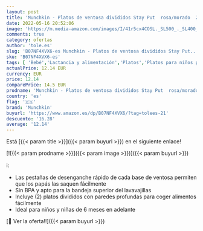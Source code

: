 ```yaml
---
layout: post
title: 'Munchkin - Platos de ventosa divididos Stay Put  rosa/morado  2 Unidad  Paquete de 1 '
date: 2022-05-16 20:52:06
image: 'https://m.media-amazon.com/images/I/41r5cx4COSL._SL500_._SL400_.jpg'
comments: true
category: ofertas
author: 'tole.es'
slug: 'B07NF4XVX6-es Munchkin - Platos de ventosa divididos Stay Put...'
sku: 'B07NF4XVX6-es'
tags: [ 'Bebé','Lactancia y alimentación','Platos','Platos para niños pequeños','Vajilla y cubiertos','munchkin','🇪🇸', ]
actualPrice: 12.14 EUR
currency: EUR
price: 12.14
comparePrice: 14.5 EUR
prodname: 'Munchkin - Platos de ventosa divididos Stay Put  rosa/morado  2 Unidad  Paquete de 1 '
country: 'es'
flag: '🇪🇸'
brand: 'Munchkin'
buyurl: 'https://www.amazon.es/dp/B07NF4XVX6/?tag=tolees-21'
descuento: '16.28'
average: '12.14'
---
```


Está [{{< param title >}}]({{< param buyurl >}}) en el siguiente enlace!

[![{{< param prodname >}}]({{< param image >}})]({{< param buyurl >}})

ℹ️:

- Las pestañas de desenganche rápido de cada base de ventosa permiten que los papás las saquen fácilmente
- Sin BPA y apto para la bandeja superior del lavavajillas
- Incluye (2) platos divididos con paredes profundas para coger alimentos fácilmente
- Ideal para niños y niñas de 6 meses en adelante

[🛒 Ver la oferta!!]({{< param buyurl >}})

